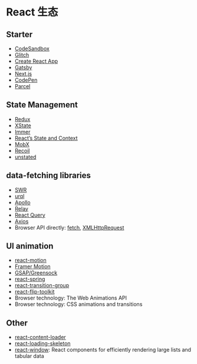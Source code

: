 # React 生态

## Starter

- [CodeSandbox](https://codesandbox.io/s/new?file=/src/App.js)
- [Glitch](https://glitch.com/)
- [Create React App](https://create-react-app.dev/)
- [Gatsby](https://www.gatsbyjs.com/)
- [Next.js](https://nextjs.org/)
- [CodePen](https://codepen.io/)
- [Parcel](https://parceljs.org/)

## State Management

- [Redux](https://redux.js.org/)
- [XState](https://xstate.js.org/docs/)
- [Immer](https://immerjs.github.io/immer/docs/introduction)
- [React’s State and Context](https://reactjs.org/docs/context.html#when-to-use-context)
- [MobX](https://mobx.js.org/README.html)
- [Recoil](https://recoiljs.org/)
- [unstated](https://github.com/jamiebuilds/unstated)

## data-fetching libraries
 
- [SWR](https://github.com/vercel/swr)
- [urql](https://formidable.com/open-source/urql/)
- [Apollo](https://www.apollographql.com/)
- [Relay](https://relay.dev/)
- [React Query](https://react-query.tanstack.com/)
- [Axios](https://www.npmjs.com/package/axios)
- Browser API directly: [fetch](https://developer.mozilla.org/zh-CN/docs/Web/API/Fetch_API), [XMLHttpRequest](https://developer.mozilla.org/zh-CN/docs/Web/API/XMLHttpRequest)

## UI animation

- [react-motion](https://github.com/chenglou/react-motion)
- [Framer Motion](https://www.framer.com/motion/)
- [GSAP/Greensock](https://greensock.com/gsap/)
- [react-spring](https://www.react-spring.io/)
- [react-transition-group](https://github.com/reactjs/react-transition-group)
- [react-flip-toolkit](https://github.com/aholachek/react-flip-toolkit)
- Browser technology: The Web Animations API
- Browser technology: CSS animations and transitions

## Other

- [react-content-loader](https://github.com/danilowoz/react-content-loader)
- [react-loading-skeleton](https://github.com/dvtng/react-loading-skeleton#readme)
- [react-window](https://github.com/bvaughn/react-window): React components for efficiently rendering large lists and tabular data
